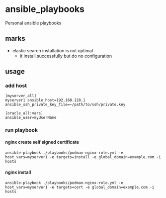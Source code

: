 # ansible_playbooks
Personal ansible playbooks

## marks
* elastic search installation is not optimal
    * it install successfully but do no configuration

## usage

### add host
```
[myserver_all]
myserver1 ansible_host=192.168.128.1 ansible_ssh_private_key_file=~/path/to/ssh/private.key

[oracle_all:vars]
ansible_user=myUserName
```

### run playbook
#### nginx create self signed certificate
`ansible-playbook ./playbooks/podman-nginx-role.yml -e host_vars=myserver1 -e targets=install -e global_domain=example.com -i hosts`

#### nginx install
`ansible-playbook ./playbooks/podman-nginx-role.yml -e host_vars=myserver1 -e targets=cert -e global_domain=example.com -i hosts`
